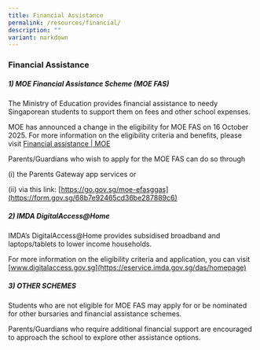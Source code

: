```yaml
---
title: Financial Assistance
permalink: /resources/financial/
description: ""
variant: markdown
---
```

### Financial Assistance

##### 1) MOE Financial Assistance Scheme (MOE FAS)

The Ministry of Education provides financial assistance to needy Singaporean students to support them on fees and other school expenses.

MOE has announced a change in the eligibility for MOE FAS on 16 October 2025. For more information on the eligibility criteria and benefits, please visit [Financial assistance | MOE](https://www.moe.gov.sg/financial-matters/financial-assistance)



Parents/Guardians who wish to apply for the MOE FAS can do so through

(i) the Parents Gateway app services or

(ii) via this link: [https://go.gov.sg/moe-efasggas](https://form.gov.sg/68b7e92465cd36be287889c6)


  
##### 2) IMDA DigitalAccess@Home

IMDA’s DigitalAccess@Home provides subsidised broadband and laptops/tablets to lower income households. 

For more information on the eligibility criteria and application, you can visit [www.digitalaccess.gov.sg](https://eservice.imda.gov.sg/das/homepage)

##### 3) OTHER SCHEMES

Students who are not eligible for MOE FAS may apply for or be nominated for other bursaries and financial assistance schemes.

Parents/Guardians who require additional financial support are encouraged to approach the school to explore other assistance options.